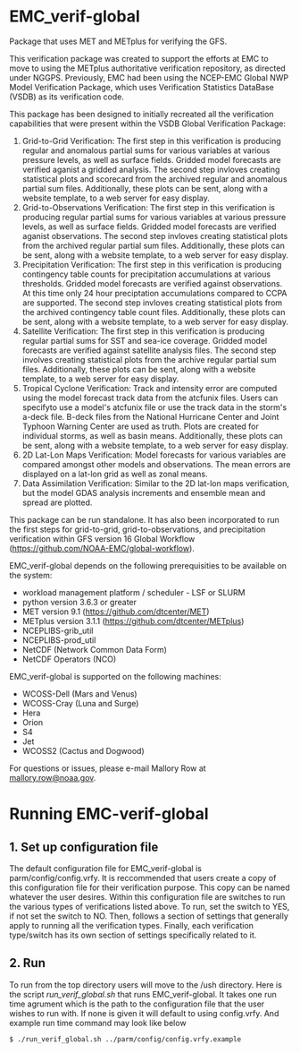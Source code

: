 # EMC_verif-global
Package that uses MET and METplus for verifying the GFS.

This verification package was created to support the efforts at EMC to move to using the METplus authoritative verification repository, as directed under NGGPS. Previously, EMC had been using the NCEP-EMC Global NWP Model Verification Package, which uses Verification Statistics DataBase (VSDB) as its verification code.

This package has been designed to initially recreated all the verification capabilities that were present within the VSDB Global Verification Package:
1. Grid-to-Grid Verification: The first step in this verification is producing regular and anomalous partial sums for various variables at various pressure levels, as well as surface fields. Gridded model forecasts are verified aganist a gridded analysis. The second step invloves creating statistical plots and scorecard from the archived regular and anomalous partial sum files. Additionally, these plots can be sent, along with a website template, to a web server for easy display.
2. Grid-to-Observations Verification: The first step in this verification is producing regular partial sums for various variables at various pressure levels, as well as surface fields. Gridded model forecasts are verified aganist observations. The second step invloves creating statistical plots from the archived regular partial sum files. Additionally, these plots can be sent, along with a website template, to a web server for easy display.
3. Precipitation Verification: The first step in this verification is producing contingency table counts for precipitation accumulations at various thresholds. Gridded model forecasts are verified against observations. At this time only 24 hour preciptation accumulations compared to CCPA are supported. The second step invloves creating statistical plots from the archived contingency table count files. Additionally, these plots can be sent, along with a website template, to a web server for easy display.
4. Satellite Verification: The first step in this verification is producing regular partial sums for SST and sea-ice coverage. Gridded model forecasts are verified against satellite analysis files. The second step involves creating statistical plots from the archive regular partial sum files. Additionally, these plots can be sent, along with a website template, to a web server for easy display.
5. Tropical Cyclone Verification: Track and intensity error are computed using the model forecast track data from the atcfunix files. Users can specifyto use a model's atcfunix file or use the track data in the storm's a-deck file. B-deck files from the National Hurricane Center and Joint Typhoon Warning Center are used as truth. Plots are created for individual storms, as well as basin means. Additionally, these plots can be sent, along with a website template, to a web server for easy display.
6. 2D Lat-Lon Maps Verification: Model forecasts for various variables are compared amongst other models and observations. The mean errors are displayed on a lat-lon grid as well as zonal means.
7. Data Assimilation Verification: Similar to the 2D lat-lon maps verification, but the model GDAS analysis increments and ensemble mean and spread are plotted.

This package can be run standalone. It has also been incorporated to run the first steps for grid-to-grid, grid-to-observations, and precipitation verification within GFS version 16 Global Workflow (https://github.com/NOAA-EMC/global-workflow).

EMC_verif-global depends on the following prerequisities to be available on the system:
* workload management platform / scheduler - LSF or SLURM
* python version 3.6.3 or greater
* MET version 9.1 (https://github.com/dtcenter/MET)
* METplus version 3.1.1 (https://github.com/dtcenter/METplus)
* NCEPLIBS-grib_util
* NCEPLIBS-prod_util
* NetCDF (Network Common Data Form)
* NetCDF Operators (NCO)

EMC_verif-global is supported on the following machines:
* WCOSS-Dell (Mars and Venus)
* WCOSS-Cray (Luna and Surge)
* Hera
* Orion
* S4
* Jet
* WCOSS2 (Cactus and Dogwood)

For questions or issues, please e-mail Mallory Row at mallory.row@noaa.gov.

# Running EMC-verif-global
## 1. Set up configuration file
The default configuration file for EMC_verif-global is parm/config/config.vrfy. It is reccommended that users create a copy of this configuration file for their verification purpose. This copy can be named whatever the user desires. Within this configuration file are switches to run the various types of verifications listed above. To run, set the switch to YES, if not set the switch to NO. Then, follows a section of settings that generally apply to running all the verification types. Finally, each verification type/switch has its own section of settings specifically related to it.
## 2. Run
To run from the top directory users will move to the /ush directory. Here is the script *run_verif_global.sh* that runs EMC_verif-global. It takes one run time agrument which is the path to the configuration file that the user wishes to run with. If none is given it will default to using config.vrfy. And example run time command may look like below
```
$ ./run_verif_global.sh ../parm/config/config.vrfy.example
```
